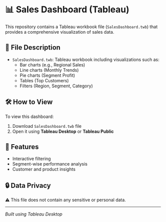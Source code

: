 # 📊 Sales Dashboard (Tableau)

This repository contains a Tableau workbook file (`SalesDashboard.twb`) that provides a comprehensive visualization of sales data.

## 📁 File Description

- `SalesDashboard.twb`: Tableau workbook including visualizations such as:
  - Bar charts (e.g., Regional Sales)
  - Line charts (Monthly Trends)
  - Pie charts (Segment Profit)
  - Tables (Top Customers)
  - Filters (Region, Segment, Category)

## 🛠️ How to View

To view this dashboard:

1. Download `SalesDashboard.twb` file
2. Open it using **Tableau Desktop** or **Tableau Public**

## 📌 Features

- Interactive filtering
- Segment-wise performance analysis
- Customer and product insights

## 🔒 Data Privacy

⚠️ This file does not contain any sensitive or personal data.

---

*Built using Tableau Desktop*
